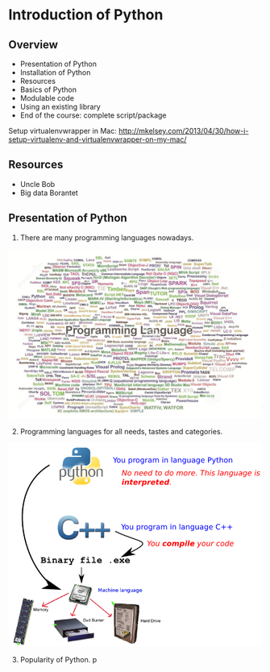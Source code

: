 # Introduction of Python

## Overview
* Presentation of Python
* Installation of Python
* Resources
* Basics of Python
* Modulable code
* Using an existing library
* End of the course: complete script/package


Setup virtualenvwrapper in Mac:
    http://mkelsey.com/2013/04/30/how-i-setup-virtualenv-and-virtualenvwrapper-on-my-mac/
    
## Resources
* Uncle Bob
* Big data Borantet

## Presentation of Python
1. There are many programming languages nowadays.

![Too many indeed](img/programming_languages.png)

2. Programming languages for all needs, tastes and categories.

![Compiled versus interpreted languages](img/compiled_vs_interpreted.png)

3. Popularity of Python.
p